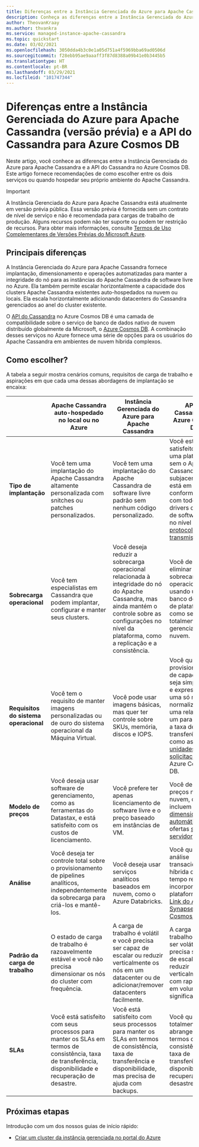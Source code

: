 ```yaml
---
title: Diferenças entre a Instância Gerenciada do Azure para Apache Cassandra e a API do Cassandra para Azure Cosmos DB
description: Conheça as diferenças entre a Instância Gerenciada do Azure para Apache Cassandra e a API do Cassandra no Azure Cosmos DB. Conheça também os benefícios de cada um desses serviços e quando escolher cada um.
author: TheovanKraay
ms.author: thvankra
ms.service: managed-instance-apache-cassandra
ms.topic: quickstart
ms.date: 03/02/2021
ms.openlocfilehash: 3050dda4b3c0e1a05d751a4f5969bba69ad0506d
ms.sourcegitcommit: f28ebb95ae9aaaff3f87d8388a09b41e0b3445b5
ms.translationtype: HT
ms.contentlocale: pt-BR
ms.lasthandoff: 03/29/2021
ms.locfileid: "101747344"
---
```

# <a name="differences-between-azure-managed-instance-for-apache-cassandra-preview-and-azure-cosmos-db-cassandra-api"></a>Diferenças entre a Instância Gerenciada do Azure para Apache Cassandra (versão prévia) e a API do Cassandra para Azure Cosmos DB 

Neste artigo, você conhece as diferenças entre a Instância Gerenciada do Azure para Apache Cassandra e a API do Cassandra no Azure Cosmos DB. Este artigo fornece recomendações de como escolher entre os dois serviços ou quando hospedar seu próprio ambiente do Apache Cassandra.

> [!IMPORTANT]
> A Instância Gerenciada do Azure para Apache Cassandra está atualmente em versão prévia pública.
> Essa versão prévia é fornecida sem um contrato de nível de serviço e não é recomendada para cargas de trabalho de produção. Alguns recursos podem não ter suporte ou podem ter restrição de recursos.
> Para obter mais informações, consulte [Termos de Uso Complementares de Versões Prévias do Microsoft Azure](https://azure.microsoft.com/support/legal/preview-supplemental-terms/).

## <a name="key-differences"></a>Principais diferenças

A Instância Gerenciada do Azure para Apache Cassandra fornece implantação, dimensionamento e operações automatizadas para manter a integridade do nó para as instâncias do Apache Cassandra de software livre no Azure. Ela também permite escalar horizontalmente a capacidade dos clusters Apache Cassandra existentes auto-hospedados na nuvem ou locais. Ela escala horizontalmente adicionando datacenters do Cassandra gerenciados ao anel do cluster existente.

O [API do Cassandra](../cosmos-db/cassandra-introduction.md) no Azure Cosmos DB é uma camada de compatibilidade sobre o serviço de banco de dados nativo de nuvem distribuído globalmente da Microsoft, o [Azure Cosmos DB](../cosmos-db/index.yml). A combinação desses serviços no Azure fornece uma série de opções para os usuários do Apache Cassandra em ambientes de nuvem híbrida complexos.

## <a name="how-to-choose"></a>Como escolher?

A tabela a seguir mostra cenários comuns, requisitos de carga de trabalho e aspirações em que cada uma dessas abordagens de implantação se encaixa:

| |Apache Cassandra auto-hospedado no local ou no Azure | Instância Gerenciada do Azure para Apache Cassandra | API do Cassandra do Azure Cosmos DB |
|---------|---------|---------|---------|
|**Tipo de implantação**| Você tem uma implantação do Apache Cassandra altamente personalizada com snitches ou patches personalizados. | Você tem uma implantação do Apache Cassandra de software livre padrão sem nenhum código personalizado. | Você está satisfeito com uma plataforma sem o Apache Cassandra subjacente, mas está em conformidade com todos os drivers de cliente de software livre no nível do [protocolo de transmissão](../cosmos-db/cassandra-support.md). |
| **Sobrecarga operacional**| Você tem especialistas em Cassandra que podem implantar, configurar e manter seus clusters.  | Você deseja reduzir a sobrecarga operacional relacionada à integridade do nó do Apache Cassandra, mas ainda mantém o controle sobre as configurações no nível da plataforma, como a replicação e a consistência. | Você deseja eliminar a sobrecarga operacional usando um banco de dados de plataforma como serviço totalmente gerenciado na nuvem. |
| **Requisitos do sistema operacional**| Você tem o requisito de manter imagens personalizadas ou de ouro do sistema operacional da Máquina Virtual. | Você pode usar imagens básicas, mas quer ter controle sobre SKUs, memória, discos e IOPS. | Você quer que o provisionamento de capacidade seja simplificado e expresso como uma só métrica normalizada, com uma relação de um para um com a taxa de transferência, como as [unidades de solicitação](../cosmos-db/request-units.md) no Azure Cosmos DB. |
| **Modelo de preços**| Você deseja usar software de gerenciamento, como as ferramentas do Datastax, e está satisfeito com os custos de licenciamento. | Você prefere ter apenas licenciamento de software livre e o preço baseado em instâncias de VM. | Você deseja usar preços nativos de nuvem, que incluem o [dimensionamento automático](../cosmos-db/manage-scale-cassandra.md#use-autoscale) e as ofertas [sem servidor](../cosmos-db/serverless.md). |
| **Análise**| Você deseja ter controle total sobre o provisionamento de pipelines analíticos, independentemente da sobrecarga para criá-los e mantê-los. | Você deseja usar serviços analíticos baseados em nuvem, como o Azure Databricks. | Você quer ter análise transacional híbrida quase em tempo real incorporada à plataforma com o [Link do Azure Synapse para Cosmos DB](../cosmos-db/synapse-link.md). |
| **Padrão da carga de trabalho**| O estado de carga de trabalho é razoavelmente estável e você não precisa dimensionar os nós do cluster com frequência. | A carga de trabalho é volátil e você precisa ser capaz de escalar ou reduzir verticalmente os nós em um datacenter ou de adicionar/remover datacenters facilmente. | A carga de trabalho costuma ser volátil e você precisa ser capaz de escalar ou reduzir verticalmente com rapidez e em volumes significativos. |
| **SLAs**| Você está satisfeito com seus processos para manter os SLAs em termos de consistência, taxa de transferência, disponibilidade e recuperação de desastre. | Você está satisfeito com seus processos para manter os SLAs em termos de consistência, taxa de transferência e disponibilidade, mas precisa de ajuda com backups. | Você quer SLAs totalmente abrangentes em termos de consistência, taxa de transferência, disponibilidade e recuperação de desastre. |

## <a name="next-steps"></a>Próximas etapas

Introdução com um dos nossos guias de início rápido:

* [Criar um cluster da instância gerenciada no portal do Azure](create-cluster-portal.md)